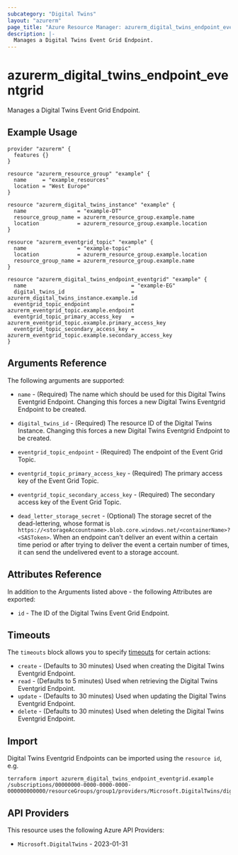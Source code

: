 ```yaml
---
subcategory: "Digital Twins"
layout: "azurerm"
page_title: "Azure Resource Manager: azurerm_digital_twins_endpoint_eventgrid"
description: |-
  Manages a Digital Twins Event Grid Endpoint.
---
```


# azurerm_digital_twins_endpoint_eventgrid

Manages a Digital Twins Event Grid Endpoint.

## Example Usage

```hcl
provider "azurerm" {
  features {}
}

resource "azurerm_resource_group" "example" {
  name     = "example_resources"
  location = "West Europe"
}

resource "azurerm_digital_twins_instance" "example" {
  name                = "example-DT"
  resource_group_name = azurerm_resource_group.example.name
  location            = azurerm_resource_group.example.location
}

resource "azurerm_eventgrid_topic" "example" {
  name                = "example-topic"
  location            = azurerm_resource_group.example.location
  resource_group_name = azurerm_resource_group.example.name
}

resource "azurerm_digital_twins_endpoint_eventgrid" "example" {
  name                                 = "example-EG"
  digital_twins_id                     = azurerm_digital_twins_instance.example.id
  eventgrid_topic_endpoint             = azurerm_eventgrid_topic.example.endpoint
  eventgrid_topic_primary_access_key   = azurerm_eventgrid_topic.example.primary_access_key
  eventgrid_topic_secondary_access_key = azurerm_eventgrid_topic.example.secondary_access_key
}
```

## Arguments Reference

The following arguments are supported:

* `name` - (Required) The name which should be used for this Digital Twins Eventgrid Endpoint. Changing this forces a new Digital Twins Eventgrid Endpoint to be created.

* `digital_twins_id` - (Required) The resource ID of the Digital Twins Instance. Changing this forces a new Digital Twins Eventgrid Endpoint to be created.

* `eventgrid_topic_endpoint` - (Required) The endpoint of the Event Grid Topic.

* `eventgrid_topic_primary_access_key` - (Required) The primary access key of the Event Grid Topic.

* `eventgrid_topic_secondary_access_key` - (Required) The secondary access key of the Event Grid Topic.

* `dead_letter_storage_secret` - (Optional) The storage secret of the dead-lettering, whose format is `https://<storageAccountname>.blob.core.windows.net/<containerName>?<SASToken>`. When an endpoint can't deliver an event within a certain time period or after trying to deliver the event a certain number of times, it can send the undelivered event to a storage account.

## Attributes Reference

In addition to the Arguments listed above - the following Attributes are exported:

* `id` - The ID of the Digital Twins Event Grid Endpoint.

## Timeouts

The `timeouts` block allows you to specify [timeouts](https://www.terraform.io/language/resources/syntax#operation-timeouts) for certain actions:

* `create` - (Defaults to 30 minutes) Used when creating the Digital Twins Eventgrid Endpoint.
* `read` - (Defaults to 5 minutes) Used when retrieving the Digital Twins Eventgrid Endpoint.
* `update` - (Defaults to 30 minutes) Used when updating the Digital Twins Eventgrid Endpoint.
* `delete` - (Defaults to 30 minutes) Used when deleting the Digital Twins Eventgrid Endpoint.

## Import

Digital Twins Eventgrid Endpoints can be imported using the `resource id`, e.g.

```shell
terraform import azurerm_digital_twins_endpoint_eventgrid.example /subscriptions/00000000-0000-0000-0000-000000000000/resourceGroups/group1/providers/Microsoft.DigitalTwins/digitalTwinsInstances/dt1/endpoints/ep1
```

## API Providers
<!-- This section is generated, changes will be overwritten -->
This resource uses the following Azure API Providers:

* `Microsoft.DigitalTwins` - 2023-01-31
